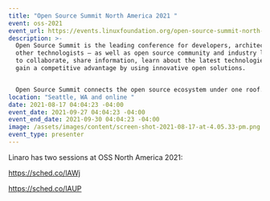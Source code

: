 ```yaml
---
title: "Open Source Summit North America 2021 "
event: oss-2021
event_url: https://events.linuxfoundation.org/open-source-summit-north-america/program/schedule/
description: >-
  Open Source Summit is the leading conference for developers, architects and
  other technologists – as well as open source community and industry leaders –
  to collaborate, share information, learn about the latest technologies and
  gain a competitive advantage by using innovative open solutions.


  Open Source Summit connects the open source ecosystem under one roof. It covers cornerstone open source technologies; helps ecosystem leaders to navigate open source transformation with the Diversity Empowerment Summit and tracks on business and compliance; and delves into the newest technologies and latest trends touching open source, including networking, cloud-native, edge computing, AI and much more. It is an extraordinary opportunity for cross-pollination between the developers, sysadmins, DevOps professionals and IT architects driving the future of technology.
location: "Seattle, WA and online "
date: 2021-08-17 04:04:23 -04:00
event_date: 2021-09-27 04:04:23 -04:00
event_end_date: 2021-09-30 04:04:23 -04:00
image: /assets/images/content/screen-shot-2021-08-17-at-4.05.33-pm.png
event_type: presenter
---
```

Linaro has two sessions at OSS North America 2021: 

https://sched.co/lAWj

https://sched.co/lAUP